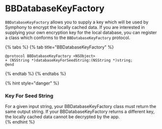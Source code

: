 # BBDatabaseKeyFactory

`BBDatabaseKeyFactory` allows you to supply a key which will be used by Symphony to encrypt the locally cached data. If you are interested in supplying your own encryption key for the local database, you can register a class which conforms to the `BBDatabaseKeyFactory` protocol.

{% tabs %}
{% tab title="BBDatabaseKeyFactory" %}
```text
@protocol BBDatabaseKeyFactory <NSObject>
+ (NSString *)databaseKeyForSeedString:(NSString *)string;
@end
```
{% endtab %}
{% endtabs %}

{% hint style="danger" %}
### Key For Seed String

For a given input string, your BBDatabaseKeyFactory class must return the same output string.  If your BBDatabaseKeyFactory returns a different key, the locally cached data cannot be decrypted by the app.  
{% endhint %}



